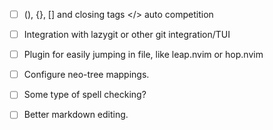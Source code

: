 
- [ ] (), {}, [] and closing tags </> auto competition 
- [ ] Integration with lazygit or other git integration/TUI
- [ ] Plugin for easily jumping in file, like leap.nvim or hop.nvim
- [ ] Configure neo-tree mappings.
- [ ] Some type of spell checking?
- [ ] Better markdown editing.

